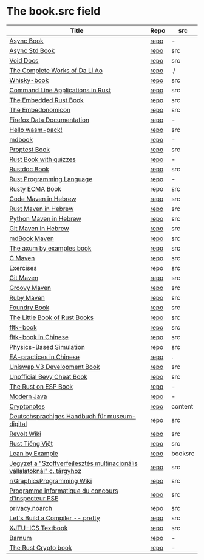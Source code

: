 # The book.src field

| Title | Repo | src |
|-------|------|-------------|
| [Async Book](https://rust-lang.github.io/async-book/index.html) | [repo](https://github.com/rust-lang/async-book) | - | 
| [Async Std Book](https://book.async.rs/) | [repo](https://github.com/async-rs/async-std) | src | 
| [Void Docs](https://docs.voidlinux.org/) | [repo](https://github.com/void-linux/void-docs) | src | 
| [The Complete Works of Da Li Ao](https://whatot.github.io/leeao/index.html) | [repo](https://github.com/whatot/leeao) | ./ | 
| [Whisky-book](https://docs.getwhisky.app/) | [repo](https://github.com/whisky-app/whisky-book) | src | 
| [Command Line Applications in Rust](https://rust-cli.github.io/book/index.html) | [repo](https://github.com/rust-cli/book) | src | 
| [The Embedded Rust Book](https://docs.rust-embedded.org/book/index.html) | [repo](https://github.com/rust-embedded/book) | src | 
| [The Embedonomicon](https://docs.rust-embedded.org/embedonomicon/index.html) | [repo](https://github.com/rust-embedded/embedonomicon) | src | 
| [Firefox Data Documentation]() | [repo](https://github.com/mozilla/data-docs) | - | 
| [Hello wasm-pack!](https://rustwasm.github.io/wasm-pack/book/) | [repo](https://github.com/rustwasm/wasm-pack) | src | 
| [mdbook](https://rust-lang.github.io/mdBook/) | [repo](https://github.com/rust-lang/mdbook) | - | 
| [Proptest Book](https://altsysrq.github.io/proptest-book/intro.html) | [repo](https://github.com/proptest-rs/proptest) | src | 
| [Rust Book with quizzes](https://rust-book.cs.brown.edu/) | [repo](https://github.com/cognitive-engineering-lab/rust-book) | - | 
| [Rustdoc Book](https://doc.rust-lang.org/stable/rustdoc/) | [repo](https://github.com/rust-lang/rust) | src | 
| [Rust Programming Language](https://doc.rust-lang.org/book/) | [repo](https://github.com/rust-lang/book) | - | 
| [Rusty ECMA Book](https://rusty-ecma.github.io/rusty-ecma-book/) | [repo](https://github.com/rusty-ecma/rusty-ecma-book) | src | 
| [Code Maven in Hebrew](https://he.code-maven.com/) | [repo](https://github.com/szabgab/he.code-maven.com) | src | 
| [Rust Maven in Hebrew](https://rust-he.code-maven.com/) | [repo](https://github.com/szabgab/rust-he.code-maven.com) | src | 
| [Python Maven in Hebrew](https://python-he.code-maven.com/) | [repo](https://github.com/szabgab/python-he.code-maven.com) | src | 
| [Git Maven in Hebrew](https://git-he.code-maven.com/) | [repo](https://github.com/szabgab/git-he.code-maven.com) | src | 
| [mdBook Maven](https://mdbook.code-maven.com/) | [repo](https://github.com/szabgab/mdbook.code-maven.com) | src | 
| [The axum by examples book](https://axum.code-maven.com/) | [repo](https://github.com/szabgab/axum) | src | 
| [C Maven](https://c.code-maven.com/) | [repo](https://github.com/szabgab/c.code-maven.com) | src | 
| [Exercises](https://exercises.code-maven.com/) | [repo](https://github.com/szabgab/exercises.code-maven.com) | src | 
| [Git Maven](https://git.code-maven.com/) | [repo](https://github.com/szabgab/git.code-maven.com) | src | 
| [Groovy Maven](https://groovy.code-maven.com/) | [repo](https://github.com/szabgab/groovy.code-maven.com) | src | 
| [Ruby Maven](https://ruby.code-maven.com/) | [repo](https://github.com/szabgab/ruby.code-maven.com) | src | 
| [Foundry Book](https://book.getfoundry.sh/) | [repo](https://github.com/foundry-rs/book) | src | 
| [The Little Book of Rust Books](https://lborb.github.io/book/) | [repo](https://github.com/lborb/book) | src | 
| [fltk-book](https://fltk-rs.github.io/fltk-book/) | [repo](https://github.com/fltk-rs/fltk-book) | src | 
| [fltk-book in Chinese](https://fltk.flatig.vip/) | [repo](https://github.com/flatigers/fltk-book-zh) | src | 
| [Physics-Based Simulation]() | [repo](https://github.com/phys-sim-book/mdbook-src) | src | 
| [EA-practices in Chinese]() | [repo](https://github.com/tonydeng/ea-practices) | . | 
| [Uniswap V3 Development Book](https://uniswapv3book.com/) | [repo](https://github.com/jeiwan/uniswapv3-book) | src | 
| [Unofficial Bevy Cheat Book](https://bevy-cheatbook.github.io/) | [repo](https://github.com/bevy-cheatbook/bevy-cheatbook) | src | 
| [The Rust on ESP Book](https://docs.esp-rs.org/book/) | [repo](https://github.com/esp-rs/book) | - | 
| [Modern Java](https://together-java.github.io/ModernJava/) | [repo](https://github.com/together-java/modernjava) | - | 
| [Cryptonotes](https://crypto.erhant.me/) | [repo](https://github.com/erhant/crypto-notes) | content | 
| [Deutschsprachiges Handbuch für museum-digital](https://de.handbook.museum-digital.info/) | [repo](https://github.com/museum-digital/handbook-de) | src | 
| [Revolt Wiki](https://developers.revolt.chat/) | [repo](https://github.com/revoltchat/wiki) | src | 
| [Rust Tiếng Việt](https://rust-tieng-viet.github.io/) | [repo](https://github.com/rust-tieng-viet/rust-tieng-viet.github.io) | src | 
| [Lean by Example](https://lean-ja.github.io/lean-by-example/) | [repo](https://github.com/lean-ja/lean-by-example) | booksrc | 
| [Jegyzet a "Szoftverfejlesztés multinacionális vállalatoknál" c. tárgyhoz](https://szfmv2021-osz.github.io/handout/) | [repo](https://github.com/pintergreg/handout) | src | 
| [r/GraphicsProgramming Wiki](https://cody-duncan.github.io/r-graphicsprogramming-wiki/) | [repo](https://github.com/cody-duncan/r-graphicsprogramming-wiki) | src | 
| [Programme informatique du concours d'inspecteur PSE](https://mghrepo.github.io/pse-mdbook/) | [repo](https://github.com/mghrepo/pse-mdbook) | src | 
| [privacy.noarch](https://privacy.n0ar.ch/) | [repo](https://github.com/privacy-noarch/privacy) | src | 
| [Let's Build a Compiler -- pretty](https://xmonader.github.io/letsbuildacompiler-pretty/) | [repo](https://github.com/xmonader/letsbuildacompiler-pretty) | src | 
| [XJTU-ICS Textbook](https://xjtu-ics.github.io/textbook/) | [repo](https://github.com/xjtu-ics/textbook) | src | 
| [Barnum](https://stormasm.github.io/barnum/) | [repo](https://github.com/stormasm/barnum) | - | 
| [The Rust Crypto book](https://rustcrypto.org/) | [repo](https://github.com/rustcrypto/book) | - | 
